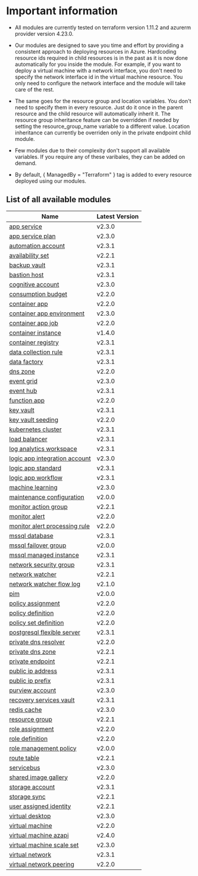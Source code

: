 # Important information
* All modules are currently tested on terraform version 1.11.2 and azurerm provider version 4.23.0.

* Our modules are designed to save you time and effort by providing a consistent approach to deploying resources in Azure. Hardcoding resource ids required in child resources is in the past as it is now done automatically for you inside the module. For example, if you want to deploy a virtual machine with a network interface, you don't need to specify the network interface id in the virtual machine resource. You only need to configure the network interface and the module will take care of the rest.

* The same goes for the resource group and location variables. You don't need to specify them in every resource. Just do it once in the parent resource and the child resource will automatically inherit it. The resource group inheritance feature can be overridden if needed by setting the resource_group_name variable to a different value. Location inheritance can currently be overriden only in the private endpoint child module.

* Few modules due to their complexity don't support all available variables. If you require any of these varibales, they can be added on demand.

* By default, { ManagedBy = "Terraform" } tag is added to every resource deployed using our modules.

## List of all available modules


| Name | Latest Version |
| ---- | -------------- |
| [app service](./app-service/README.md) | v2.3.0 |
| [app service plan](./app-service-plan/README.md) | v2.3.0 |
| [automation account](./automation-account/README.md) | v2.3.1 |
| [availability set](./availability-set/README.md) | v2.2.1 |
| [backup vault](./backup-vault/README.md) | v2.3.1 |
| [bastion host](./bastion-host/README.md) | v2.3.1 |
| [cognitive account](./cognitive-account/README.md) | v2.3.0 |
| [consumption budget](./consumption-budget/README.md) | v2.2.0 |
| [container app](./container-app/README.md) | v2.2.0 |
| [container app environment](./container-app-environment/README.md) | v2.3.0 |
| [container app job](./container-app-job/README.md) | v2.2.0 |
| [container instance](./container-instance/README.md) | v1.4.0 |
| [container registry](./container-registry/README.md) | v2.3.1 |
| [data collection rule](./data-collection-rule/README.md) | v2.3.1 |
| [data factory](./data-factory/README.md) | v2.3.1 |
| [dns zone](./dns-zone/README.md) | v2.2.0 |
| [event grid](./event-grid/README.md) | v2.3.0 |
| [event hub](./event-hub/README.md) | v2.3.1 |
| [function app](./function-app/README.md) | v2.2.0 |
| [key vault](./key-vault/README.md) | v2.3.1 |
| [key vault seeding](./key-vault-seeding/README.md) | v2.2.0 |
| [kubernetes cluster](./kubernetes-cluster/README.md) | v2.3.1 |
| [load balancer](./load-balancer/README.md) | v2.3.1 |
| [log analytics workspace](./log-analytics-workspace/README.md) | v2.3.1 |
| [logic app integration account](./logic-app-integration-account/README.md) | v2.3.0 |
| [logic app standard](./logic-app-standard/README.md) | v2.3.1 |
| [logic app workflow](./logic-app-workflow/README.md) | v2.3.1 |
| [machine learning](./machine-learning/README.md) | v2.3.0 |
| [maintenance configuration](./maintenance-configuration/README.md) | v2.0.0 |
| [monitor action group](./monitor-action-group/README.md) | v2.2.1 |
| [monitor alert](./monitor-alert/README.md) | v2.2.0 |
| [monitor alert processing rule](./monitor-alert-processing-rule/README.md) | v2.2.0 |
| [mssql database](./mssql-database/README.md) | v2.3.1 |
| [mssql failover group](./mssql-failover-group/README.md) | v2.0.0 |
| [mssql managed instance](./mssql-managed-instance/README.md) | v2.3.1 |
| [network security group](./network-security-group/README.md) | v2.3.1 |
| [network watcher](./network-watcher/README.md) | v2.2.1 |
| [network watcher flow log](./network-watcher-flow-log/README.md) | v2.1.0 |
| [pim](./pim/README.md) | v2.0.0 |
| [policy assignment](./policy-assignment/README.md) | v2.2.0 |
| [policy definition](./policy-definition/README.md) | v2.2.0 |
| [policy set definition](./policy-set-definition/README.md) | v2.2.0 |
| [postgresql flexible server](./postgresql-flexible-server/README.md) | v2.3.1 |
| [private dns resolver](./private-dns-resolver/README.md) | v2.2.0 |
| [private dns zone](./private-dns-zone/README.md) | v2.2.1 |
| [private endpoint](./private-endpoint/README.md) | v2.2.1 |
| [public ip address](./public-ip-address/README.md) | v2.3.1 |
| [public ip prefix](./public-ip-prefix/README.md) | v2.3.1 |
| [purview account](./purview-account/README.md) | v2.3.0 |
| [recovery services vault](./recovery-services-vault/README.md) | v2.3.1 |
| [redis cache](./redis-cache/README.md) | v2.3.0 |
| [resource group](./resource-group/README.md) | v2.2.1 |
| [role assignment](./role-assignment/README.md) | v2.2.0 |
| [role definition](./role-definition/README.md) | v2.2.0 |
| [role management policy](./role-management-policy/README.md) | v2.0.0 |
| [route table](./route-table/README.md) | v2.2.1 |
| [servicebus](./servicebus/README.md) | v2.3.0 |
| [shared image gallery](./shared-image-gallery/README.md) | v2.2.0 |
| [storage account](./storage-account/README.md) | v2.3.1 |
| [storage sync](./storage-sync/README.md) | v2.2.1 |
| [user assigned identity](./user-assigned-identity/README.md) | v2.2.1 |
| [virtual desktop](./virtual-desktop/README.md) | v2.3.0 |
| [virtual machine](./virtual-machine/README.md) | v2.2.0 |
| [virtual machine azapi](./virtual-machine-azapi/README.md) | v2.4.0 |
| [virtual machine scale set](./virtual-machine-scale-set/README.md) | v2.3.0 |
| [virtual network](./virtual-network/README.md) | v2.3.1 |
| [virtual network peering](./virtual-network-peering/README.md) | v2.2.0 |
